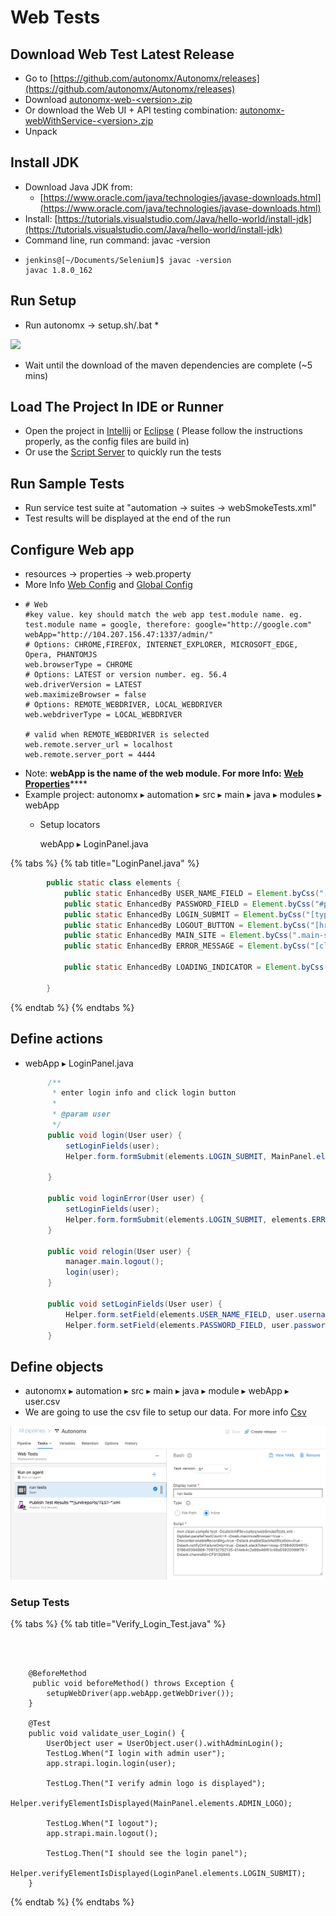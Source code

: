 # Web Tests

## Download Web Test Latest Release

* Go to [https://github.com/autonomx/Autonomx/releases](https://github.com/autonomx/Autonomx/releases)
* Download [autonomx-web-&lt;version&gt;.zip](https://github.com/autonomx/Autonomx/releases/download/v1.0.4/autonomx-web-1.0.4.zip)
* Or download the Web UI + API testing combination: [autonomx-webWithService-&lt;version&gt;.zip](https://github.com/autonomx/Autonomx/releases/download/v1.0.4/autonomx-webWithService-1.0.4.zip)
* Unpack

## Install JDK

* Download Java JDK from:
  * [https://www.oracle.com/java/technologies/javase-downloads.html](https://www.oracle.com/java/technologies/javase-downloads.html)
* Install: [https://tutorials.visualstudio.com/Java/hello-world/install-jdk](https://tutorials.visualstudio.com/Java/hello-world/install-jdk)
* Command line, run command: javac -version
* ```text
  jenkins@[~/Documents/Selenium]$ javac -version
  javac 1.8.0_162
  ```

## Run Setup

* Run autonomx -&gt; setup.sh/.bat
  * 

![](../.gitbook/assets/image%20%2868%29.png)

* Wait until the download of the maven dependencies are complete \(~5 mins\)

## Load The Project In IDE or Runner

* Open the project in [Intellij](https://docs.autonomx.io/getting-started/ide/intellij) or [Eclipse](https://docs.autonomx.io/getting-started/ide/eclipse) \( Please follow the instructions properly, as the config files are build in\)
* Or use the [Script Server](https://docs.autonomx.io/script-runner-1/installation) to quickly run the tests

## Run Sample Tests

* Run service test suite at "automation -&gt; suites -&gt; webSmokeTests.xml"
* Test results will be displayed at the end of the run

## Configure Web app

* resources -&gt; properties -&gt; web.property
* More Info [Web Config](https://docs.autonomx.io/configuration/properties/web) and [Global Config](https://docs.autonomx.io/configuration/properties/global-config)
* ```text
  # Web
  #key value. key should match the web app test.module name. eg. test.module name = google, therefore: google="http://google.com"
  webApp="http://104.207.156.47:1337/admin/"
  # Options: CHROME,FIREFOX, INTERNET_EXPLORER, MICROSOFT_EDGE, Opera, PHANTOMJS
  web.browserType = CHROME
  # Options: LATEST or version number. eg. 56.4
  web.driverVersion = LATEST
  web.maximizeBrowser = false
  # Options: REMOTE_WEBDRIVER, LOCAL_WEBDRIVER
  web.webdriverType = LOCAL_WEBDRIVER

  # valid when REMOTE_WEBDRIVER is selected
  web.remote.server_url = localhost
  web.remote.server_port = 4444
  ```
* Note: **webApp is the name of the web module. For more Info:** [**Web Properties**](https://app.gitbook.com/@autonomx/s/autonomx/configuration/properties/web)\*\*\*\*
* Example project: autonomx ▸ ⁨automation⁩ ▸ ⁨src⁩ ▸ ⁨main⁩ ▸ ⁨java⁩ ▸ ⁨modules⁩ ▸ ⁨webApp⁩
  * Setup locators

    webApp ▸ LoginPanel.java

{% tabs %}
{% tab title="LoginPanel.java" %}
```java
        public static class elements {
            public static EnhancedBy USER_NAME_FIELD = Element.byCss("[placeholder='John Doe']", "username field");
            public static EnhancedBy PASSWORD_FIELD = Element.byCss("#password", "password field");
            public static EnhancedBy LOGIN_SUBMIT = Element.byCss("[type='submit']", "submit button");
            public static EnhancedBy LOGOUT_BUTTON = Element.byCss("[href*='logout']", "logout button");
            public static EnhancedBy MAIN_SITE = Element.byCss(".main-site", "main site button");
            public static EnhancedBy ERROR_MESSAGE = Element.byCss("[class*='InputErrors']", "input errors");

            public static EnhancedBy LOADING_INDICATOR = Element.byCss("[class*='Loading']", "loading indicator");

        }
```
{% endtab %}
{% endtabs %}



## Define actions

* webApp ▸ LoginPanel.java

  ```java
       /**
        * enter login info and click login button
        * 
        * @param user
        */
       public void login(User user) {
           setLoginFields(user);
           Helper.form.formSubmit(elements.LOGIN_SUBMIT, MainPanel.elements.ADMIN_LOGO, elements.LOADING_INDICATOR);

       }

       public void loginError(User user) {
           setLoginFields(user);
           Helper.form.formSubmit(elements.LOGIN_SUBMIT, elements.ERROR_MESSAGE);
       }

       public void relogin(User user) {
           manager.main.logout();
           login(user);
       }

       public void setLoginFields(User user) {
           Helper.form.setField(elements.USER_NAME_FIELD, user.username().get());
           Helper.form.setField(elements.PASSWORD_FIELD, user.password().get());
       }
  ```

## Define objects

* ⁨autonomx⁩ ▸ ⁨automation⁩ ▸ ⁨src⁩ ▸ ⁨main⁩ ▸ ⁨java⁩ ▸ ⁨module ▸ webApp ▸ user.csv
* We are going to use the csv file to setup our data. For more info [Csv](https://app.gitbook.com/@ehsan-matean/s/autonomx/test-object/csv-test-data)

![](../.gitbook/assets/image%20%2828%29.png)

### Setup Tests

{% tabs %}
{% tab title="Verify\_Login\_Test.java" %}
```text



    @BeforeMethod
     public void beforeMethod() throws Exception {
        setupWebDriver(app.webApp.getWebDriver());
    }

    @Test
    public void validate_user_Login() {
        UserObject user = UserObject.user().withAdminLogin();
        TestLog.When("I login with admin user");
        app.strapi.login.login(user);

        TestLog.Then("I verify admin logo is displayed");
        Helper.verifyElementIsDisplayed(MainPanel.elements.ADMIN_LOGO);

        TestLog.When("I logout");
        app.strapi.main.logout();

        TestLog.Then("I should see the login panel");
        Helper.verifyElementIsDisplayed(LoginPanel.elements.LOGIN_SUBMIT);
    }
```
{% endtab %}
{% endtabs %}

